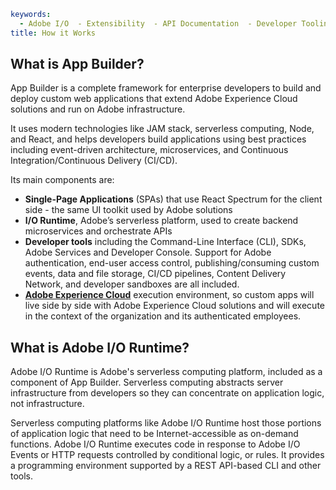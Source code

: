 ```yaml
keywords:
  - Adobe I/O  - Extensibility  - API Documentation  - Developer Tooling
title: How it Works
```

## What is App Builder?

App Builder is a complete framework for enterprise developers to build and deploy custom web applications that extend Adobe Experience Cloud solutions and run on Adobe infrastructure. 

It uses modern technologies like JAM stack, serverless computing, Node, and React, and helps developers build applications using best practices including event-driven architecture, microservices, and Continuous Integration/Continuous Delivery (CI/CD).

Its main components are:

- **Single-Page Applications** (SPAs) that use React Spectrum for the client side - the same UI toolkit used by Adobe solutions
- **I/O Runtime**, Adobe’s serverless platform, used to create backend microservices and orchestrate APIs
- **Developer tools** including the Command-Line Interface (CLI), SDKs, Adobe Services and Developer Console. Support for Adobe authentication, end-user access control, publishing/consuming custom events, data and file storage, CI/CD pipelines, Content Delivery Network, and developer sandboxes are all included.
- **[Adobe Experience Cloud](https://experience.adobe.com/)** execution environment, so custom apps will live side by side with Adobe Experience Cloud solutions and will execute in the context of the organization and its authenticated employees.

## What is Adobe I/O Runtime?

Adobe I/O Runtime is Adobe's serverless computing platform, included as a component of App Builder. Serverless computing abstracts server infrastructure from developers so they can concentrate on application logic, not infrastructure. 

Serverless computing platforms like Adobe I/O Runtime host those portions of application logic that need to be Internet-accessible as on-demand functions. Adobe I/O Runtime executes code in response to Adobe I/O Events or HTTP requests controlled by conditional logic, or rules. It provides a programming environment supported by a REST API-based CLI and other tools.


